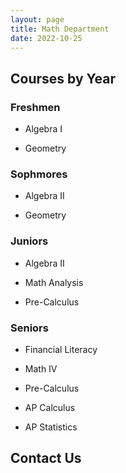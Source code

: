 ```yaml
---
layout: page
title: Math Department
date: 2022-10-25
---
```


## Courses by Year

### Freshmen

- Algebra I

- Geometry

### Sophmores

- Algebra II

- Geometry

### Juniors

- Algebra II

- Math Analysis

- Pre-Calculus

### Seniors

- Financial Literacy

- Math IV

- Pre-Calculus

- AP Calculus

- AP Statistics

## Contact Us